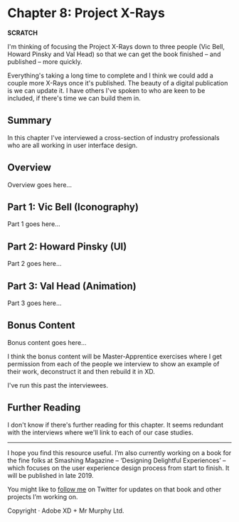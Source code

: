 Chapter 8: Project X-Rays
=========================

**SCRATCH**

I'm thinking of focusing the Project X-Rays down to three people (Vic Bell, Howard Pinsky and Val Head) so that we can get the book finished – and published – more quickly.

Everything's taking a long time to complete and I think we could add a couple more X-Rays once it's published. The beauty of a digital publication is we can update it. I have others I've spoken to who are keen to be included, if there's time we can build them in.


Summary
-------

In this chapter I've interviewed a cross-section of industry professionals who are all working in user interface design.



Overview
--------

Overview goes here…



Part 1: Vic Bell (Iconography)
------------------------------

Part 1 goes here…



Part 2:  Howard Pinsky (UI)
---------------------------

Part 2 goes here…



Part 3: Val Head (Animation)
--------------------------

Part 3 goes here…



Bonus Content
-------------

Bonus content goes here…

I think the bonus content will be Master-Apprentice exercises where I get permission from each of the people we interview to show an example of their work, deconstruct it and then rebuild it in XD.

I've run this past the interviewees.



Further Reading
---------------

I don't know if there's further reading for this chapter. It seems redundant with the interviews where we'll link to each of our case studies.


---


I hope you find this resource useful. I’m also currently working on a book for the fine folks at Smashing Magazine – ‘Designing Delightful Experiences’ – which focuses on the user experience design process from start to finish. It will be published in late 2019.

You might like to [follow me](https://www.twitter.com/fehler) on Twitter for updates on that book and other projects I’m working on.

Copyright · Adobe XD + Mr Murphy Ltd.